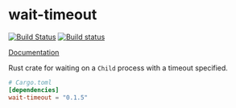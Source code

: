 # wait-timeout

[![Build Status](https://github.com/alexcrichton/wait-timeout/actions/workflows/main.yml/badge.svg?branch=master)](https://github.com/alexcrichton/wait-timeout/actions/workflows/main.yml)
[![Build status](https://ci.appveyor.com/api/projects/status/3t5mh1c8i4lnolma?svg=true)](https://ci.appveyor.com/project/alexcrichton/wait-timeout)

[Documentation](https://docs.rs/wait-timeout)

Rust crate for waiting on a `Child` process with a timeout specified.

```toml
# Cargo.toml
[dependencies]
wait-timeout = "0.1.5"
```
